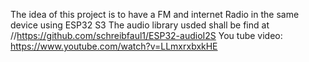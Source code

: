 The idea of this project is to have a FM and internet Radio in the same device using ESP32 S3
The audio library usded shall be find at //https://github.com/schreibfaul1/ESP32-audioI2S
You tube video: https://www.youtube.com/watch?v=LLmxrxbxkHE
